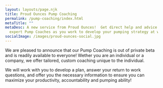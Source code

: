 ```yaml
---
layout: layouts/page.njk
title: Proud Ounces Pump Coaching
permalink: /pump-coaching/index.html
metaTitle: ""
metaDesc: A new service from Proud Ounces!  Get direct help and advice from our
  expert Pump Coaches as you work to develop your pumping strategy at work.
socialImage: /images/proud-ounces-social.jpg
---
```

We are pleased to announce that our Pump Coaching is out of private beta and is readily available to everyone! Wether you are an individual or a company, we offer tailored, custom coaching unique to the individual.

We will work with you to develop a plan, answer your return to work questions, and offer you the necessary information to ensure you can maximize your productivity, accountability and pumping ability!